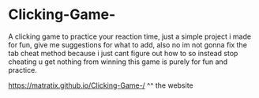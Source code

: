 # Clicking-Game-
A clicking game to practice your reaction time, just a simple project i made for fun, give me suggestions for what to add, also no im not gonna fix the tab cheat method because i just cant figure out how to so instead stop cheating u get nothing from winning this game is purely for fun and practice.

https://matratix.github.io/Clicking-Game-/
^^
the website
